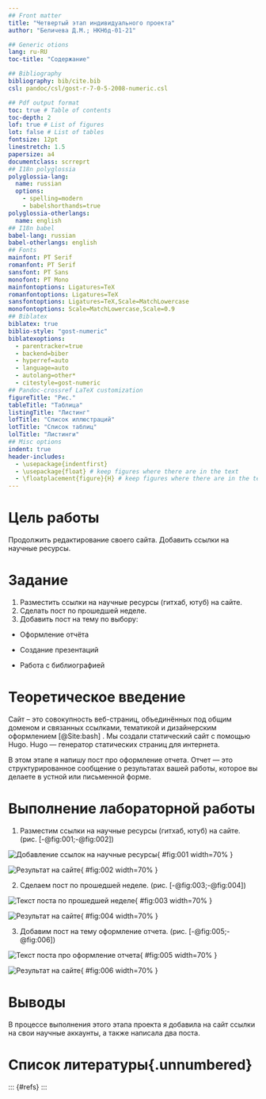```yaml
---
## Front matter
title: "Четвертый этап индивидуального проекта"
author: "Беличева Д.М.; НКНбд-01-21"

## Generic otions
lang: ru-RU
toc-title: "Содержание"

## Bibliography
bibliography: bib/cite.bib
csl: pandoc/csl/gost-r-7-0-5-2008-numeric.csl

## Pdf output format
toc: true # Table of contents
toc-depth: 2
lof: true # List of figures
lot: false # List of tables
fontsize: 12pt
linestretch: 1.5
papersize: a4
documentclass: scrreprt
## I18n polyglossia
polyglossia-lang:
  name: russian
  options:
	- spelling=modern
	- babelshorthands=true
polyglossia-otherlangs:
  name: english
## I18n babel
babel-lang: russian
babel-otherlangs: english
## Fonts
mainfont: PT Serif
romanfont: PT Serif
sansfont: PT Sans
monofont: PT Mono
mainfontoptions: Ligatures=TeX
romanfontoptions: Ligatures=TeX
sansfontoptions: Ligatures=TeX,Scale=MatchLowercase
monofontoptions: Scale=MatchLowercase,Scale=0.9
## Biblatex
biblatex: true
biblio-style: "gost-numeric"
biblatexoptions:
  - parentracker=true
  - backend=biber
  - hyperref=auto
  - language=auto
  - autolang=other*
  - citestyle=gost-numeric
## Pandoc-crossref LaTeX customization
figureTitle: "Рис."
tableTitle: "Таблица"
listingTitle: "Листинг"
lofTitle: "Список иллюстраций"
lotTitle: "Список таблиц"
lolTitle: "Листинги"
## Misc options
indent: true
header-includes:
  - \usepackage{indentfirst}
  - \usepackage{float} # keep figures where there are in the text
  - \floatplacement{figure}{H} # keep figures where there are in the text
---
```


# Цель работы

Продолжить редактирование своего сайта. Добавить ссылки на научные ресурсы.

# Задание

1. Разместить ссылки на научные ресурсы (гитхаб, ютуб) на сайте.
2. Сделать пост по прошедшей неделе.
3. Добавить пост на тему по выбору:

- Оформление отчёта

- Создание презентаций

- Работа с библиографией

# Теоретическое введение

Сайт – это совокупность веб-страниц, объединённых под общим доменом и связанных ссылками, тематикой и дизайнерским оформлением [@Site:bash] . Мы создали статический сайт с помощью Hugo.
Hugo — генератор статических страниц для интернета.

В этом этапе я напишу пост про оформление отчета. Отчет — это структурированное сообщение о результатах вашей работы, которое вы делаете в устной или письменной форме.

# Выполнение лабораторной работы

1. Разместим ссылки на научные ресурсы (гитхаб, ютуб) на сайте.  (рис. [-@fig:001;-@fig:002])

![Добавление ссылок на научные ресурсы](image/1.png){ #fig:001 width=70% }

![Результат на сайте](image/2.png){ #fig:002 width=70% }

2. Сделаем пост по прошедшей неделе. (рис. [-@fig:003;-@fig:004])

![Текст поста по прошедшей неделе](image/3.png){ #fig:003 width=70% }

![Результат на сайте](image/4.png){ #fig:004 width=70% }

3. Добавим пост на тему оформление отчета. (рис. [-@fig:005;-@fig:006])

![Текст поста про оформление отчета](image/5.png){ #fig:005 width=70% }

![Результат на сайте](image/6.png){ #fig:006 width=70% }

# Выводы

В процессе выполнения этого этапа проекта я добавила на сайт ссылки на свои научные аккаунты, а также написала два поста.

# Список литературы{.unnumbered}

::: {#refs}
:::
